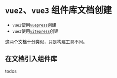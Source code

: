 # `vue2`、`vue3` 组件库文档创建

- `vue2`使用[`vuepress`](../构建/%E6%96%87%E6%A1%A3%E6%9E%84%E5%BB%BA/vuepress.md)创建
- `vue3`使用[`vitepress`](../构建/%E6%96%87%E6%A1%A3%E6%9E%84%E5%BB%BA/vitepress.md)创建

这两个文档十分类似，只是构建工具不同。

## 在文档引入组件库

todos
